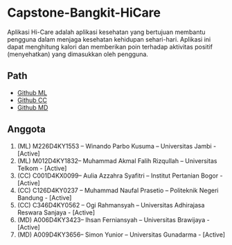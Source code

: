 # Capstone-Bangkit-HiCare
Aplikasi Hi-Care adalah aplikasi kesehatan yang bertujuan membantu pengguna dalam menjaga kesehatan kehidupan sehari-hari. Aplikasi ini dapat menghitung kalori dan memberikan poin terhadap aktivitas positif (menyehatkan) yang dimasukkan oleh pengguna.

## Path
- [Github ML](https://github.com/Winando29/HiCare-For-Your-Healthy-Daily-Life-Mobile-Application/tree/main)
- [Github CC](https://github.com/mnaufalprs/HiCare-backendAPI)
- [Github MD](https://github.com/simonyunior/HiCare.git)

## Anggota
1. (ML) M226D4KY1553 – Winando Parbo Kusuma – Universitas Jambi - [Active]
2. (ML) M012D4KY1832– Muhammad Akmal Falih Rizqullah – Universitas Telkom - [Active]
3. (CC) C001D4KX0099– Aulia Azzahra Syafitri – Institut Pertanian Bogor - [Active]
4. (CC) C126D4KY0237 – Muhammad Naufal Prasetio – Politeknik Negeri Bandung - [Active]
5. (CC)  C346D4KY0562 – Ogi Rahmansyah – Universitas Adhirajasa Reswara Sanjaya - [Active]
6. (MD) A006D4KY3423– Ihsan Ferniansyah – Universitas Brawijaya - [Active]
7. (MD) A009D4KY3656– Simon Yunior – Universitas Gunadarma - [Active]


